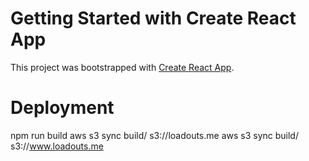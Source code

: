 # Getting Started with Create React App

This project was bootstrapped with [Create React App](https://github.com/facebook/create-react-app).

# Deployment
npm run build
aws s3 sync build/ s3://loadouts.me
aws s3 sync build/ s3://www.loadouts.me
